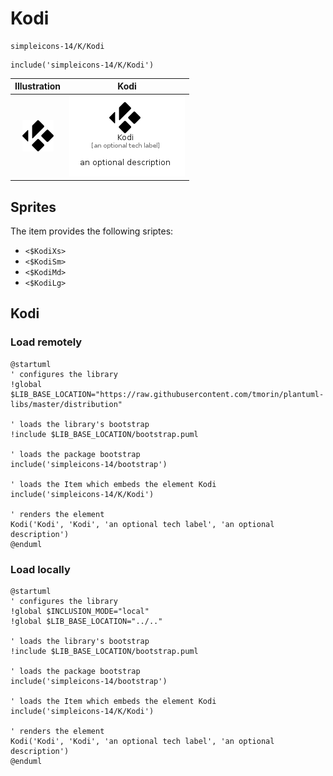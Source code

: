 # Kodi


```text
simpleicons-14/K/Kodi
```

```text
include('simpleicons-14/K/Kodi')
```



| Illustration | Kodi |
| :---: | :---: |
| ![illustration for Illustration](../../simpleicons-14/K/Kodi.png) | ![illustration for Kodi](../../simpleicons-14/K/Kodi.Local.png) |



## Sprites
The item provides the following sriptes:

- `<$KodiXs>`
- `<$KodiSm>`
- `<$KodiMd>`
- `<$KodiLg>`





## Kodi

### Load remotely
```plantuml
@startuml
' configures the library
!global $LIB_BASE_LOCATION="https://raw.githubusercontent.com/tmorin/plantuml-libs/master/distribution"

' loads the library's bootstrap
!include $LIB_BASE_LOCATION/bootstrap.puml

' loads the package bootstrap
include('simpleicons-14/bootstrap')

' loads the Item which embeds the element Kodi
include('simpleicons-14/K/Kodi')

' renders the element
Kodi('Kodi', 'Kodi', 'an optional tech label', 'an optional description')
@enduml
```

### Load locally
```plantuml
@startuml
' configures the library
!global $INCLUSION_MODE="local"
!global $LIB_BASE_LOCATION="../.."

' loads the library's bootstrap
!include $LIB_BASE_LOCATION/bootstrap.puml

' loads the package bootstrap
include('simpleicons-14/bootstrap')

' loads the Item which embeds the element Kodi
include('simpleicons-14/K/Kodi')

' renders the element
Kodi('Kodi', 'Kodi', 'an optional tech label', 'an optional description')
@enduml
```

